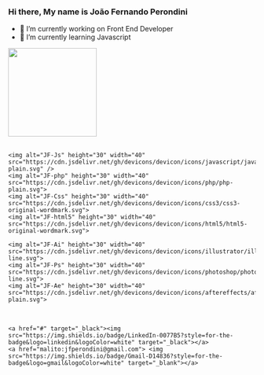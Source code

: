 ### Hi there, My name is João Fernando Perondini

- 🔭 I’m currently working on Front End Developer
- 🌱 I’m currently learning Javascript

<!--
**jfperondini/jfperondini** is a ✨ _special_ ✨ repository because its `README.md` (this file) appears on your GitHub profile.

Here are some ideas to get you started:

- 🔭 I’m currently working on ...
- 🌱 I’m currently learning ...
- 👯 I’m looking to collaborate on ...
- 🤔 I’m looking for help with ...
- 💬 Ask me about ...
- 📫 How to reach me: ...
- 😄 Pronouns: ...
- ⚡ Fun fact: ...
-->

<div>
    <a href="htpps://github.com/jfperondini">
      <img height="180em" src="https://github-readme-stats.vercel.app/api/top-langs/?username=jfperondini&layout=compact&langs_count=16&theme-dark" />
    </a>
</div>

<div aling="center" style="display: inline_block"><br>
    <!--https://devicon.dev/-->

    <img alt="JF-Js" height="30" width="40" src="https://cdn.jsdelivr.net/gh/devicons/devicon/icons/javascript/javascript-plain.svg" />
    <img alt="JF-php" height="30" width="40" src="https://cdn.jsdelivr.net/gh/devicons/devicon/icons/php/php-plain.svg">
    <img alt="JF-Css" height="30" width="40" src="https://cdn.jsdelivr.net/gh/devicons/devicon/icons/css3/css3-original-wordmark.svg">
    <img alt="JF-html5" height="30" width="40" src="https://cdn.jsdelivr.net/gh/devicons/devicon/icons/html5/html5-original-wordmark.svg">
    
    <img alt="JF-Ai" height="30" width="40" src="https://cdn.jsdelivr.net/gh/devicons/devicon/icons/illustrator/illustrator-line.svg">
    <img alt="JF-Ps" height="30" width="40" src="https://cdn.jsdelivr.net/gh/devicons/devicon/icons/photoshop/photoshop-line.svg">
    <img alt="JF-Ae" height="30" width="40" src="https://cdn.jsdelivr.net/gh/devicons/devicon/icons/aftereffects/aftereffects-plain.svg">

  
<div aling="center" style="display: inline_block"><br>
    <!--https://dev.to/envoy_/150-badges-for-github-pnk -->

    <a href="#" target="_black"><img src="https://img.shields.io/badge/LinkedIn-0077B5?style=for-the-badge&logo=linkedin&logoColor=white" target="_black"></a>
    <a href="malito:jfperondini@gmail.com"> <img src="https://img.shields.io/badge/Gmail-D14836?style=for-the-badge&logo=gmail&logoColor=white" target="_blank"></a>

</div>  
